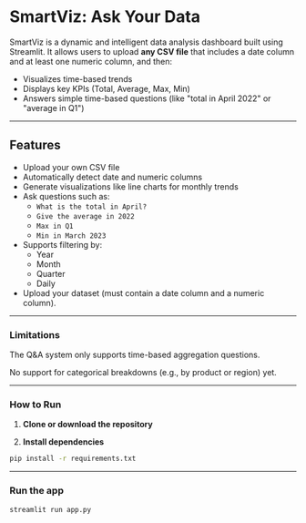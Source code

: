 # SmartViz: Ask Your Data

SmartViz is a dynamic and intelligent data analysis dashboard built using Streamlit. It allows users to upload **any CSV file** that includes a date column and at least one numeric column, and then:

- Visualizes time-based trends
- Displays key KPIs (Total, Average, Max, Min)
- Answers simple time-based questions (like "total in April 2022" or "average in Q1")

---

## Features

- Upload your own CSV file
- Automatically detect date and numeric columns
- Generate visualizations like line charts for monthly trends
- Ask questions such as:
  - `What is the total in April?`
  - `Give the average in 2022`
  - `Max in Q1`
  - `Min in March 2023`
- Supports filtering by:
  - Year
  - Month
  - Quarter
  - Daily
- Upload your dataset (must contain a date column and a numeric column).
---
### Limitations
The Q&A system only supports time-based aggregation questions.

No support for categorical breakdowns (e.g., by product or region) yet.

---

### How to Run

1. **Clone or download the repository**

2. **Install dependencies**

```bash
pip install -r requirements.txt
```
---
### Run the app
```bash
streamlit run app.py
```


